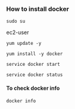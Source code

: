 ### How to install docker 
```
sudo su
```
ec2-user
```
yum update -y
```
```
yum install -y docker
```
```
service docker start
```
```
service docker status
```
#### To check docker info
```
docker info
```
